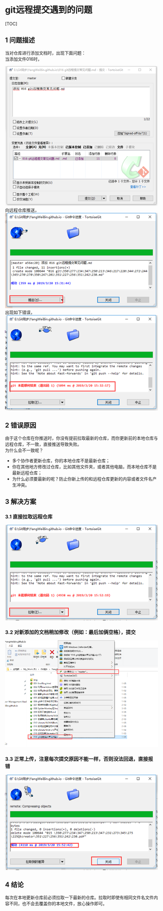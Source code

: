 # git远程提交遇到的问题  

[TOC]

## 1 问题描述  
当对仓库进行添加文档时，出现下面问题：  
当添加文件016时，  

![016_2](./img/016_2.png)  
向远程仓库推送，  
![016_3](./img/016_3.png)  
出现如下错误，
![016_4](./img/016_4.png)   

## 2 错误原因  
由于这个仓库在你推送时，你没有提前拉取最新的仓库，而你更新前的本地仓库与远程仓库，不一致，直接推送导致失败。  
为什么会不一致呢？  
* 多个协作者更新仓库，你的本地仓库不是最新仓库；  
* 你在其他地方修改过仓库，比如其他文件夹，或者其他电脑，而本地仓库不是最新远程仓库；  
* 为什么必须要最新的呢？防止你新上传的和远程仓库更新的内容或者文件名产生冲突。  

## 3 解决方案     
### 3.1 直接拉取远程仓库  
![016_5](./img/016_5.png)  
### 3.2 对新添加的文档稍加修改（例如：最后加俩空格），提交   
![016_6](./img/016_6.png)  
### 3.3 正常上传，注意每次提交原因不能一样，否则没法回退，直接报错  
![016_7](./img/016_7.png)  

## 4 结论
每次在本地更新仓库前必须拉取一下最新的仓库。拉取时即使有相同文件名文件内容不同，也不会去覆盖你的本地文件，放心操作即可。

